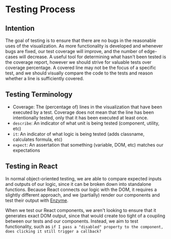 # Testing Process

## Intention

The goal of testing is to ensure that there are no bugs in the reasonable uses
of the visualization. As more functionality is developed and whenever bugs are
fixed, our test coverage will improve, and the number of edge-cases will
decrease. A useful tool for determining what hasn't been tested is the coverage
report, however we should strive for valuable tests over coverage percentage. A
covered line may not be the focus of a specific test, and we should visually
compare the code to the tests and reason whether a line is sufficiently covered.

## Testing Terminology

* Coverage: The (percentage of) lines in the visualization that have been
  executed by a test. Coverage does not mean that the line has been intentionally
  tested, only that it has been executed at least once.
* `describe`: An indicator of what unit is being tested (component, utility, etc)
* `it`: An indicator of what logic is being tested (adds classname, calculates
  formula, etc)
* `expect`: An assertation that something (variable, DOM, etc) matches our
  expectations

## Testing in React

In normal object-oriented testing, we are able to compare expected inputs and
outputs of our logic, since it can be broken down into standalone functions.
Because React connects our logic with the DOM, it requires a slightly different
approach, and we (partially) render our components and test their output with
[Enzyme](https://github.com/airbnb/enzyme/blob/master/docs/).

When we test our React components, we aren't looking to ensure that it generates
exact DOM output, since that would create too tight of a coupling between our
tests and our components. Instead, we aim to test functionality, such as `if I
pass a "disabled" property to the component, does clicking it still trigger a
callback?`
